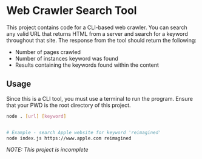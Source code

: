 # Web Crawler Search Tool

This project contains code for a CLI-based web crawler. You can search any valid URL that returns HTML from a server and search for a keyword throughout that site. The response from the tool should return the following:

- Number of pages crawled
- Number of instances keyword was found
- Results containing the keywords found within the content

## Usage

Since this is a CLI tool, you must use a terminal to run the program. Ensure that your PWD is the root directory of this project.

```bash
node . [url] [keyword]


# Example - search Apple website for keyword 'reimagined'
node index.js https://www.apple.com reimagined
```

_NOTE: This project is incomplete_
